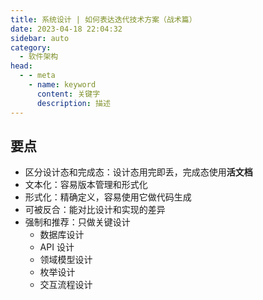 ```yaml
---
title: 系统设计 | 如何表达迭代技术方案（战术篇）
date: 2023-04-18 22:04:32
sidebar: auto
category: 
  - 软件架构
head:
  - - meta
    - name: keyword
      content: 关键字
      description: 描述
---
```


## 要点

- 区分设计态和完成态：设计态用完即丢，完成态使用**活文档**
- 文本化：容易版本管理和形式化
- 形式化：精确定义，容易使用它做代码生成
- 可被反合：能对比设计和实现的差异
- 强制和推荐：只做关键设计
  - 数据库设计
  - API 设计
  - 领域模型设计
  - 枚举设计
  - 交互流程设计

## 
